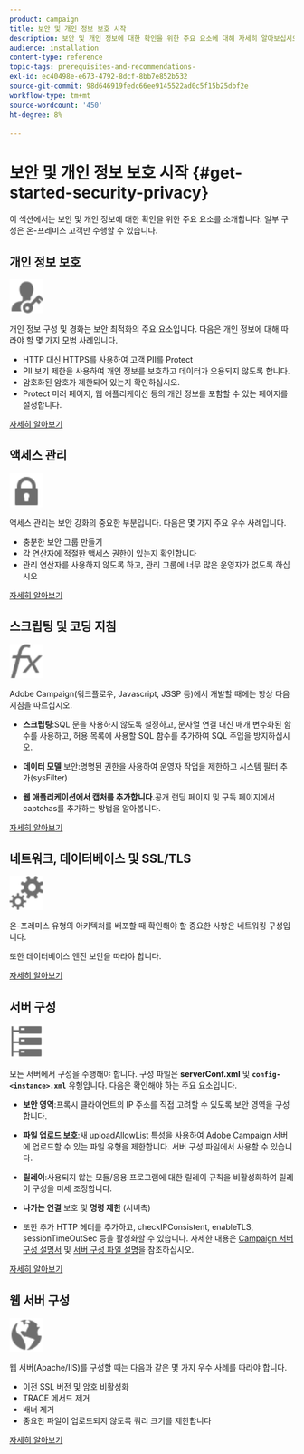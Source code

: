 ```yaml
---
product: campaign
title: 보안 및 개인 정보 보호 시작
description: 보안 및 개인 정보에 대한 확인을 위한 주요 요소에 대해 자세히 알아보십시오.
audience: installation
content-type: reference
topic-tags: prerequisites-and-recommendations-
exl-id: ec40498e-e673-4792-8dcf-8bb7e852b532
source-git-commit: 98d646919fedc66ee9145522ad0c5f15b25dbf2e
workflow-type: tm+mt
source-wordcount: '450'
ht-degree: 8%

---
```


# 보안 및 개인 정보 보호 시작 {#get-started-security-privacy}

이 섹션에서는 보안 및 개인 정보에 대한 확인을 위한 주요 요소를 소개합니다. 일부 구성은 온-프레미스 고객만 수행할 수 있습니다.

## 개인 정보 보호

<img src="assets/do-not-localize/icon_privacy.svg" width="60px">

개인 정보 구성 및 경화는 보안 최적화의 주요 요소입니다. 다음은 개인 정보에 대해 따라야 할 몇 가지 모범 사례입니다.

* HTTP 대신 HTTPS를 사용하여 고객 PII를 Protect
* PII 보기 제한을 사용하여 개인 정보를 보호하고 데이터가 오용되지 않도록 합니다.
* 암호화된 암호가 제한되어 있는지 확인하십시오.
* Protect 미러 페이지, 웹 애플리케이션 등의 개인 정보를 포함할 수 있는 페이지를 설정합니다.

[자세히 알아보기](../../installation/using/privacy.md)

## 액세스 관리

<img src="assets/do-not-localize/icon_access.svg" width="60px">

액세스 관리는 보안 강화의 중요한 부분입니다. 다음은 몇 가지 주요 우수 사례입니다.

* 충분한 보안 그룹 만들기
* 각 연산자에 적절한 액세스 권한이 있는지 확인합니다
* 관리 연산자를 사용하지 않도록 하고, 관리 그룹에 너무 많은 운영자가 없도록 하십시오

[자세히 알아보기](../../installation/using/access-management.md)

## 스크립팅 및 코딩 지침

<img src="assets/do-not-localize/icon_scripting.svg" width="60px">

Adobe Campaign(워크플로우, Javascript, JSSP 등)에서 개발할 때에는 항상 다음 지침을 따르십시오.

* **스크립팅**:SQL 문을 사용하지 않도록 설정하고, 문자열 연결 대신 매개 변수화된 함수를 사용하고, 허용 목록에 사용할 SQL 함수를 추가하여 SQL 주입을 방지하십시오.

* **데이터 모델** 보안:명명된 권한을 사용하여 운영자 작업을 제한하고 시스템 필터 추가(sysFilter)

* **웹 애플리케이션에서 캡처를 추가합니다**.공개 랜딩 페이지 및 구독 페이지에서 captchas를 추가하는 방법을 알아봅니다.

[자세히 알아보기](../../installation/using/scripting-coding-guidelines.md)

## 네트워크, 데이터베이스 및 SSL/TLS

<img src="assets/do-not-localize/icon_network.svg" width="60px">

온-프레미스 유형의 아키텍처를 배포할 때 확인해야 할 중요한 사항은 네트워킹 구성입니다.

또한 데이터베이스 엔진 보안을 따라야 합니다.

[자세히 알아보기](../../installation/using/network-database.md)

## 서버 구성

<img src="assets/do-not-localize/icon_server.svg" width="60px">

모든 서버에서 구성을 수행해야 합니다. 구성 파일은 **serverConf.xml** 및 **`config-<instance>.xml`** 유형입니다. 다음은 확인해야 하는 주요 요소입니다.

* **보안 영역**:프록시 클라이언트의 IP 주소를 직접 고려할 수 있도록 보안 영역을 구성합니다.

* **파일 업로드 보호**:새 uploadAllowList 특성을 사용하여 Adobe Campaign 서버에 업로드할 수 있는 파일 유형을 제한합니다. 서버 구성 파일에서 사용할 수 있습니다.

* **릴레이**:사용되지 않는 모듈/응용 프로그램에 대한 릴레이 규칙을 비활성화하여 릴레이 구성을 미세 조정합니다.

* **나가는 연결** 보호 및  **명령 제한** (서버측)

* 또한 추가 HTTP 헤더를 추가하고, checkIPConsistent, enableTLS, sessionTimeOutSec 등을 활성화할 수 있습니다. 자세한 내용은 [Campaign 서버 구성 설명서](../../installation/using/configuring-campaign-server.md) 및 [서버 구성 파일 설명](../../installation/using/the-server-configuration-file.md)을 참조하십시오.

[자세히 알아보기](../../installation/using/server-configuration.md)

## 웹 서버 구성

<img src="assets/do-not-localize/icon_web.svg" width="60px">

웹 서버(Apache/IIS)를 구성할 때는 다음과 같은 몇 가지 우수 사례를 따라야 합니다.

* 이전 SSL 버전 및 암호 비활성화
* TRACE 메서드 제거
* 배너 제거
* 중요한 파일이 업로드되지 않도록 쿼리 크기를 제한합니다

[자세히 알아보기](../../installation/using/web-server-configuration.md)
